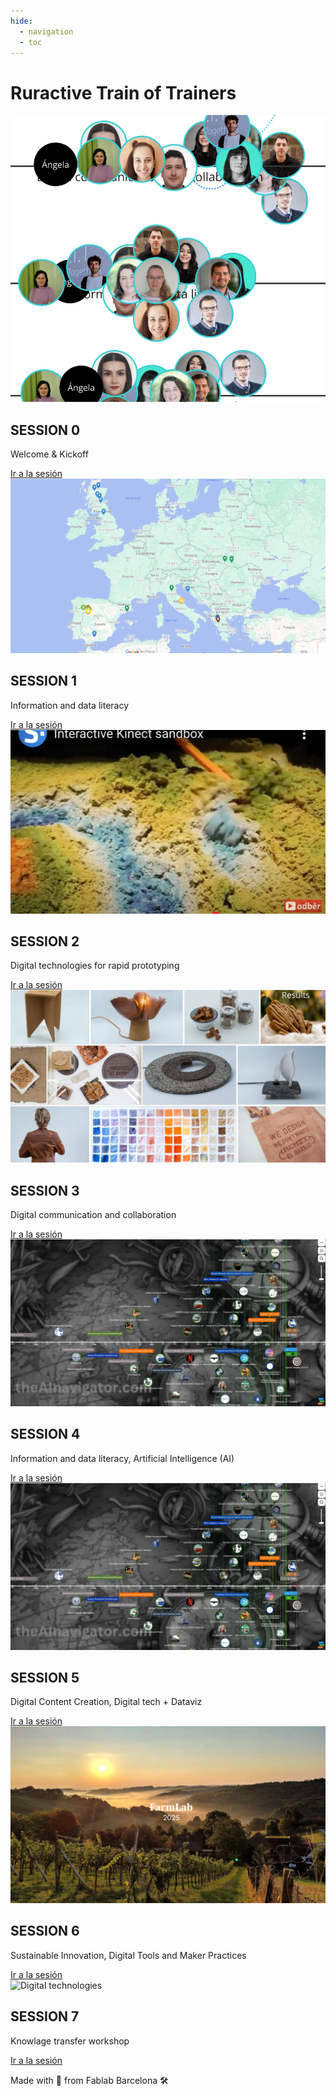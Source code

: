 ```yaml
---
hide:
  - navigation
  - toc
---
```


# Ruractive Train of Trainers


<!-- Agrega este código a tu archivo .md -->

<div class="image-grid">
  <div class="image-card session-0">
    <img src="images/s0.png" alt="Session background" class="bg-image">
    <div class="title-container">
      <h2 class="title">SESSION 0</h2>
      <p class="subtitle">Welcome & Kickoff</p>
    </div>
    <a href="sessions/00" class="card-link">Ir a la sesión</a>
  </div>

  <div class="image-card session-1">
    <img src="images/s1.png" alt="Another session background" class="bg-image">
    <div class="title-container">
      <h2 class="title">SESSION 1</h2>
      <p class="subtitle">Information and data literacy</p>
    </div>
    <a href="sessions/01" class="card-link">Ir a la sesión</a>
  </div>

  <div class="image-card session-2">
    <img src="images/s2.png" alt="Digital technologies" class="bg-image">
    <div class="title-container">
      <h2 class="title">SESSION 2</h2>
      <p class="subtitle">Digital technologies for rapid prototyping</p>
    </div>
    <a href="sessions/02" class="card-link">Ir a la sesión</a>
  </div>

  <div class="image-card session-1">
    <img src="images/s3.png" alt="Session background" class="bg-image">
    <div class="title-container">
      <h2 class="title">SESSION 3</h2>
      <p class="subtitle">Digital communication and collaboration</p>
    </div>
    <a href="sessions/03" class="card-link">Ir a la sesión</a>
  </div>

  <div class="image-card session-2">
    <img src="images/s4.png" alt="Another session background" class="bg-image">
    <div class="title-container">
      <h2 class="title">SESSION 4</h2>
      <p class="subtitle">Information and data literacy, Artificial Intelligence (AI)</p>
    </div>
    <a href="sessions/04" class="card-link">Ir a la sesión</a>
  </div>

  <div class="image-card session-0">
    <img src="images/s4.png" alt="Digital technologies" class="bg-image">
    <div class="title-container">
      <h2 class="title">SESSION 5</h2>
      <p class="subtitle">Digital Content Creation, Digital tech + Dataviz</p>
    </div>
    <a href="sessions/05" class="card-link">Ir a la sesión</a>
  </div>

  <div class="image-card session-2">
    <img src="images/s6.png" alt="Digital technologies" class="bg-image">
    <div class="title-container">
      <h2 class="title">SESSION 6</h2>
      <p class="subtitle">Sustainable Innovation, Digital Tools and Maker Practices</p>
    </div>
    <a href="sessions/tbd" class="card-link">Ir a la sesión</a>
  </div>

  <div class="image-card session-2">
    <img src="images/stbd.png" alt="Digital technologies" class="bg-image">
    <div class="title-container">
      <h2 class="title">SESSION 7</h2>
      <p class="subtitle">Knowlage transfer workshop</p>
    </div>
    <a href="sessions/tbd" class="card-link">Ir a la sesión</a>
  </div>
</div>


Made with :purple_heart: from Fablab Barcelona :hammer_and_wrench: